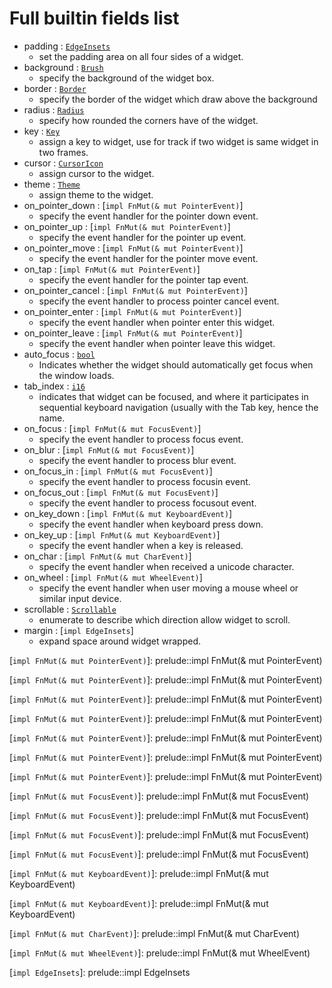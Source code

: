# Full builtin fields list 

- padding : [`EdgeInsets`] 
 	 - set the padding area on all four sides of a widget.
- background : [`Brush`] 
 	 - specify the background of the widget box.
- border : [`Border`] 
 	 - specify the border of the widget which draw above the background
- radius : [`Radius`] 
 	 - specify how rounded the corners have of the widget.
- key : [`Key`] 
 	 - assign a key to widget, use for track if two widget is same widget in two frames.
- cursor : [`CursorIcon`] 
 	 - assign cursor to the widget.
- theme : [`Theme`] 
 	 - assign theme to the widget.
- on_pointer_down : [`impl FnMut(& mut PointerEvent)`] 
 	 - specify the event handler for the pointer down event.
- on_pointer_up : [`impl FnMut(& mut PointerEvent)`] 
 	 - specify the event handler for the pointer up event.
- on_pointer_move : [`impl FnMut(& mut PointerEvent)`] 
 	 - specify the event handler for the pointer move event.
- on_tap : [`impl FnMut(& mut PointerEvent)`] 
 	 - specify the event handler for the pointer tap event.
- on_pointer_cancel : [`impl FnMut(& mut PointerEvent)`] 
 	 - specify the event handler to process pointer cancel event.
- on_pointer_enter : [`impl FnMut(& mut PointerEvent)`] 
 	 - specify the event handler when pointer enter this widget.
- on_pointer_leave : [`impl FnMut(& mut PointerEvent)`] 
 	 - specify the event handler when pointer leave this widget.
- auto_focus : [`bool`] 
 	 - Indicates whether the widget should automatically get focus when the window loads.
- tab_index : [`i16`] 
 	 - indicates that widget can be focused, and where it participates in sequential keyboard navigation (usually with the Tab key, hence the name.
- on_focus : [`impl FnMut(& mut FocusEvent)`] 
 	 - specify the event handler to process focus event.
- on_blur : [`impl FnMut(& mut FocusEvent)`] 
 	 - specify the event handler to process blur event.
- on_focus_in : [`impl FnMut(& mut FocusEvent)`] 
 	 - specify the event handler to process focusin event.
- on_focus_out : [`impl FnMut(& mut FocusEvent)`] 
 	 - specify the event handler to process focusout event.
- on_key_down : [`impl FnMut(& mut KeyboardEvent)`] 
 	 - specify the event handler when keyboard press down.
- on_key_up : [`impl FnMut(& mut KeyboardEvent)`] 
 	 - specify the event handler when a key is released.
- on_char : [`impl FnMut(& mut CharEvent)`] 
 	 - specify the event handler when received a unicode character.
- on_wheel : [`impl FnMut(& mut WheelEvent)`] 
 	 - specify the event handler when user moving a mouse wheel or similar input device.
- scrollable : [`Scrollable`] 
 	 - enumerate to describe which direction allow widget to scroll.
- margin : [`impl EdgeInsets`] 
 	 - expand space around widget wrapped.

[`EdgeInsets`]: prelude::EdgeInsets

[`Brush`]: prelude::Brush

[`Border`]: prelude::Border

[`Radius`]: prelude::Radius

[`Key`]: prelude::Key

[`CursorIcon`]: prelude::CursorIcon

[`Theme`]: prelude::Theme

[`impl FnMut(& mut PointerEvent)`]: prelude::impl FnMut(& mut PointerEvent)

[`impl FnMut(& mut PointerEvent)`]: prelude::impl FnMut(& mut PointerEvent)

[`impl FnMut(& mut PointerEvent)`]: prelude::impl FnMut(& mut PointerEvent)

[`impl FnMut(& mut PointerEvent)`]: prelude::impl FnMut(& mut PointerEvent)

[`impl FnMut(& mut PointerEvent)`]: prelude::impl FnMut(& mut PointerEvent)

[`impl FnMut(& mut PointerEvent)`]: prelude::impl FnMut(& mut PointerEvent)

[`impl FnMut(& mut PointerEvent)`]: prelude::impl FnMut(& mut PointerEvent)

[`bool`]: prelude::bool

[`i16`]: prelude::i16

[`impl FnMut(& mut FocusEvent)`]: prelude::impl FnMut(& mut FocusEvent)

[`impl FnMut(& mut FocusEvent)`]: prelude::impl FnMut(& mut FocusEvent)

[`impl FnMut(& mut FocusEvent)`]: prelude::impl FnMut(& mut FocusEvent)

[`impl FnMut(& mut FocusEvent)`]: prelude::impl FnMut(& mut FocusEvent)

[`impl FnMut(& mut KeyboardEvent)`]: prelude::impl FnMut(& mut KeyboardEvent)

[`impl FnMut(& mut KeyboardEvent)`]: prelude::impl FnMut(& mut KeyboardEvent)

[`impl FnMut(& mut CharEvent)`]: prelude::impl FnMut(& mut CharEvent)

[`impl FnMut(& mut WheelEvent)`]: prelude::impl FnMut(& mut WheelEvent)

[`Scrollable`]: prelude::Scrollable

[`impl EdgeInsets`]: prelude::impl EdgeInsets
